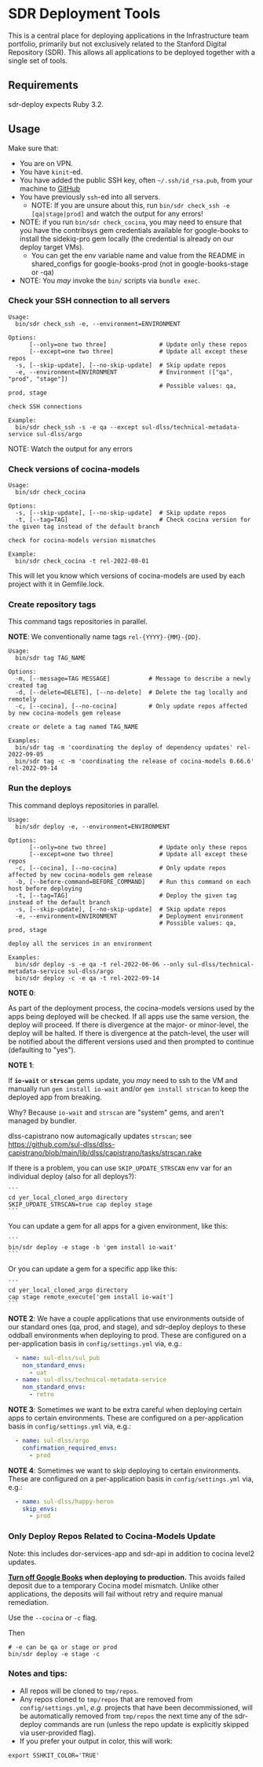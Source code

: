 # SDR Deployment Tools

This is a central place for deploying applications in the Infrastructure team portfolio, primarily but not exclusively related to the Stanford Digital Repository (SDR). This allows all applications to be deployed together with a single set of tools.

## Requirements

sdr-deploy expects Ruby 3.2.

## Usage

Make sure that:

* You are on VPN.
* You have `kinit`-ed.
* You have added the public SSH key, often `~/.ssh/id_rsa.pub`, from your machine to [GitHub](https://github.com/settings/keys)
* You have previously `ssh`-ed into all servers.
  * NOTE: If you are unsure about this, run `bin/sdr check_ssh -e [qa|stage|prod]` and watch the output for any errors!
* NOTE: if you run `bin/sdr check_cocina`, you may need to ensure that you have the contribsys gem credentials available for google-books to install the sidekiq-pro gem locally (the credential is already on our deploy target VMs).
  * You can get the env variable name and value from the README in shared_configs for google-books-prod (not in google-books-stage or -qa)
* NOTE: You *may* invoke the `bin/` scripts via `bundle exec`.

### Check your SSH connection to all servers

```
Usage:
  bin/sdr check_ssh -e, --environment=ENVIRONMENT

Options:
      [--only=one two three]               # Update only these repos
      [--except=one two three]             # Update all except these repos
  -s, [--skip-update], [--no-skip-update]  # Skip update repos
  -e, --environment=ENVIRONMENT            # Environment (["qa", "prod", "stage"])
                                           # Possible values: qa, prod, stage

check SSH connections

Example:
  bin/sdr check_ssh -s -e qa --except sul-dlss/technical-metadata-service sul-dlss/argo
```

NOTE: Watch the output for any errors

### Check versions of cocina-models

```
Usage:
  bin/sdr check_cocina

Options:
  -s, [--skip-update], [--no-skip-update]  # Skip update repos
  -t, [--tag=TAG]                          # Check cocina version for the given tag instead of the default branch

check for cocina-models version mismatches

Example:
  bin/sdr check_cocina -t rel-2022-08-01
```

This will let you know which versions of cocina-models are used by each project with it in Gemfile.lock.

### Create repository tags

This command tags repositories in parallel.

**NOTE**: We conventionally name tags `rel-{YYYY}-{MM}-{DD}`.

```
Usage:
  bin/sdr tag TAG_NAME

Options:
  -m, [--message=TAG MESSAGE]           # Message to describe a newly created tag
  -d, [--delete=DELETE], [--no-delete]  # Delete the tag locally and remotely
  -c, [--cocina], [--no-cocina]         # Only update repos affected by new cocina-models gem release

create or delete a tag named TAG_NAME

Examples:
  bin/sdr tag -m 'coordinating the deploy of dependency updates' rel-2022-09-05
  bin/sdr tag -c -m 'coordinating the release of cocina-models 0.66.6' rel-2022-09-14
```

### Run the deploys

This command deploys repositories in parallel.

```
Usage:
  bin/sdr deploy -e, --environment=ENVIRONMENT

Options:
      [--only=one two three]               # Update only these repos
      [--except=one two three]             # Update all except these repos
  -c, [--cocina], [--no-cocina]            # Only update repos affected by new cocina-models gem release
  -b, [--before-command=BEFORE_COMMAND]    # Run this command on each host before deploying
  -t, [--tag=TAG]                          # Deploy the given tag instead of the default branch
  -s, [--skip-update], [--no-skip-update]  # Skip update repos
  -e, --environment=ENVIRONMENT            # Deployment environment
                                           # Possible values: qa, prod, stage

deploy all the services in an environment

Examples:
  bin/sdr deploy -s -e qa -t rel-2022-06-06 --only sul-dlss/technical-metadata-service sul-dlss/argo
  bin/sdr deploy -c -e qa -t rel-2022-09-14
```

**NOTE 0**:

As part of the deployment process, the cocina-models versions used by the apps being deployed will be checked. If all apps use the same version, the deploy will proceed. If there is divergence at the major- or minor-level, the deploy will be halted. If there is divergence at the patch-level, the user will be notified about the different versions used and then prompted to continue (defaulting to "yes").

**NOTE 1**:

If **`io-wait`** or **`strscan`** gems update, you _may_ need to ssh to the VM and manually run `gem install io-wait` and/or `gem install strscan` to keep the deployed app from breaking.

Why? Because `io-wait` and `strscan` are "system" gems, and aren't managed by bundler.

dlss-capistrano now automagically updates `strscan`;  see https://github.com/sul-dlss/dlss-capistrano/blob/main/lib/dlss/capistrano/tasks/strscan.rake

If there is a problem, you can use `SKIP_UPDATE_STRSCAN` env var for an individual deploy (also for all deploys?):

    ```
    cd yer_local_cloned_argo directory
    SKIP_UPDATE_STRSCAN=true cap deploy stage
    ```

You can update a gem for all apps for a given environment, like this:

    ```
    bin/sdr deploy -e stage -b 'gem install io-wait'
    ```

Or you can update a gem for a specific app like this:

    ```
    cd yer_local_cloned_argo directory
    cap stage remote_execute['gem install io-wait']
    ```

**NOTE 2**: We have a couple applications that use environments outside of our standard ones (qa, prod, and stage), and sdr-deploy deploys to these oddball environments when deploying to prod. These are configured on a per-application basis in `config/settings.yml` via, e.g.:

```yaml
  - name: sul-dlss/sul_pub
    non_standard_envs:
      - uat
  - name: sul-dlss/technical-metadata-service
    non_standard_envs:
      - retro
```

**NOTE 3**: Sometimes we want to be extra careful when deploying certain apps to certain environments. These are configured on a per-application basis in `config/settings.yml` via, e.g.:

```yaml
  - name: sul-dlss/argo
    confirmation_required_envs:
      - prod
```

**NOTE 4**: Sometimes we want to skip deploying to certain environments. These are configured on a per-application basis in `config/settings.yml` via, e.g.:

```yaml
  - name: sul-dlss/happy-heron
    skip_envs:
      - prod
```

### Only Deploy Repos Related to Cocina-Models Update

Note: this includes dor-services-app and sdr-api in addition to cocina level2 updates.

**[Turn off Google Books](https://sul-gbooks-prod.stanford.edu/features) when deploying to production.** This avoids failed deposit due to a temporary Cocina model mismatch. Unlike other applications, the deposits will fail without retry and require manual remediation.

Use the `--cocina` or `-c` flag.

Then

```
# -e can be qa or stage or prod
bin/sdr deploy -e stage -c
```

### Notes and tips:
* All repos will be cloned to `tmp/repos`.
* Any repos cloned to `tmp/repos` that are removed from `config/settings.yml`, *e.g.* projects that have been decommissioned, will be automatically removed from `tmp/repos` the next time any of the sdr-deploy commands are run (unless the repo update is explicitly skipped via user-provided flag).
* If you prefer your output in color, this will work:
```
export SSHKIT_COLOR='TRUE'
```
